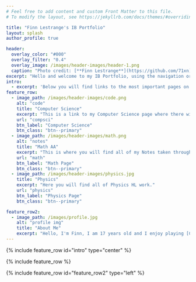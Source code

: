 ```yaml
---
# Feel free to add content and custom Front Matter to this file.
# To modify the layout, see https://jekyllrb.com/docs/themes/#overriding-theme-defaults

title: "Finn Lestrange's IB Portfolio"
layout: splash
author_profile: true

header:
  overlay_color: "#000"
  overlay_filter: "0.4"
  overlay_image: /images/header-images/header-1.png
  caption: "Photo credit: [**Finn Lestrange**](https://github.com/71xn)"
excerpt: "Hello and welcome to my IB Portfolio, using the navigation or the search above you can look through all my work done throughout the IB Diploma."
intro: 
  - excerpt: 'Below you will find links to the most important pages on my portfolio.'
feature_row:
  - image_path: /images/header-images/code.png
    alt: "code"
    title: "Computer Science"
    excerpt: "This is a link to my Computer Science page where there will be subsequent links to my work and notes."
    url: "compsci"
    btn_label: "Computer Science"
    btn_class: "btn--primary"
  - image_path: /images/header-images/math.png
    alt: "notes"
    title: "Math AA"
    excerpt: "This is where you will find all of my Notes taken throughout the IB Math AA HL course."
    url: "math"
    btn_label: "Math Page"
    btn_class: "btn--primary"
  - image_path: /images/header-images/physics.jpg
    title: "Physics"
    excerpt: "Here you will find all of Physics HL work."
    url: "physics"
    btn_label: "Physics Page"
    btn_class: "btn--primary"

feature_row2:
  - image_path: /images/profile.jpg
    alt: "profile img"
    title: "About Me"
    excerpt: "Hello, I'm Finn, I am 17 years old and I enjoy playing [CTFs](https://ctftime.org) and [Hack The Box](https://hackthebox.eu) and programming for use in offensive situations. I hope this portfolio is some use to you and any suggestions or queries please contect me via the email link [here](mailto:flestrange@isa.aberdeen.sch.uk)."
---
```


{% include feature_row id="intro" type="center" %}

{% include feature_row %}

{% include feature_row id="feature_row2" type="left" %}